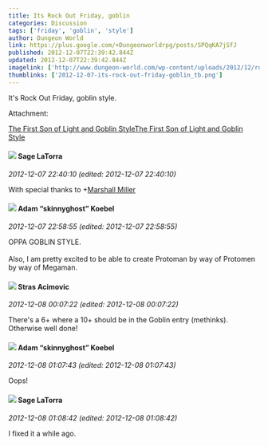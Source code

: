 ```yaml
---
title: Its Rock Out Friday, goblin
categories: Discussion
tags: ['friday', 'goblin', 'style']
author: Dungeon World
link: https://plus.google.com/+Dungeonworldrpg/posts/SPQqKA7jSfJ
published: 2012-12-07T22:39:42.844Z
updated: 2012-12-07T22:39:42.844Z
imagelink: ['http://www.dungeon-world.com/wp-content/uploads/2012/12/rof-gangnam-style-300x300.jpg']
thumblinks: ['2012-12-07-its-rock-out-friday-goblin_tb.png']
---
```


It&#39;s Rock Out Friday, goblin style.


Attachment:

<a href='http://www.dungeon-world.com/the-first-son-of-light-and-goblin-style/'>The First Son of Light and Goblin StyleThe First Son of Light and Goblin Style</a>


<div id='comment z130xlbxfsmedzswr04cjr1xduezj1tjzkk0k'>
  <h4><img src='{{site.baseurl}}//images/avatars/117415966179711277938_photo.jpg'> Sage LaTorra</h4>
      <p><cite>2012-12-07 22:40:10 (edited: 2012-12-07 22:40:10)</cite></p>
        <p>With special thanks to <span class="proflinkWrapper"><span class="proflinkPrefix">+</span><a class="proflink" href="https://plus.google.com/113927217394445366066" oid="113927217394445366066">Marshall Miller</a></span> </p>
</div>
        

<div id='comment z130xlbxfsmedzswr04cjr1xduezj1tjzkk0k'>
  <h4><img src='{{site.baseurl}}//images/avatars/112484087750169360510_photo.jpg'> Adam “skinnyghost” Koebel</h4>
      <p><cite>2012-12-07 22:58:55 (edited: 2012-12-07 22:58:55)</cite></p>
        <p>OPPA GOBLIN STYLE.<br /><br />Also, I am pretty excited to be able to create Protoman by way of Protomen by way of Megaman.</p>
</div>
        

<div id='comment z130xlbxfsmedzswr04cjr1xduezj1tjzkk0k'>
  <h4><img src='{{site.baseurl}}//images/avatars/101825723823652157001_photo.jpg'> Stras Acimovic</h4>
      <p><cite>2012-12-08 00:07:22 (edited: 2012-12-08 00:07:22)</cite></p>
        <p>There&#39;s a 6+ where a 10+ should be in the Goblin entry (methinks). Otherwise well done!</p>
</div>
        

<div id='comment z130xlbxfsmedzswr04cjr1xduezj1tjzkk0k'>
  <h4><img src='{{site.baseurl}}//images/avatars/112484087750169360510_photo.jpg'> Adam “skinnyghost” Koebel</h4>
      <p><cite>2012-12-08 01:07:43 (edited: 2012-12-08 01:07:43)</cite></p>
        <p>Oops! </p>
</div>
        

<div id='comment z130xlbxfsmedzswr04cjr1xduezj1tjzkk0k'>
  <h4><img src='{{site.baseurl}}//images/avatars/117415966179711277938_photo.jpg'> Sage LaTorra</h4>
      <p><cite>2012-12-08 01:08:42 (edited: 2012-12-08 01:08:42)</cite></p>
        <p>I fixed it a while ago.</p>
</div>
        